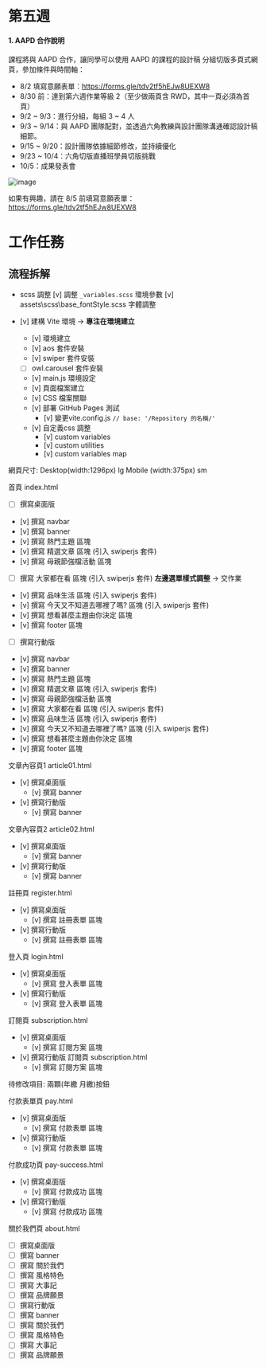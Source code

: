 # 第五週

#### 1. AAPD 合作說明

課程將與 AAPD 合作，讓同學可以使用 AAPD 的課程的設計稿
分組切版多頁式網頁，參加條件與時間軸：

- 8/2 填寫意願表單：https://forms.gle/tdv2tf5hEJw8UEXW8
- 8/30 前：達到第六週作業等級 2（至少做兩頁含 RWD，其中一頁必須為首頁）
- 9/2 ~ 9/3：進行分組，每組 3 ~ 4 人
- 9/3 ~ 9/14：與 AAPD 團隊配對，並透過六角教練與設計團隊溝通確認設計稿細節。
- 9/15 ~ 9/20：設計團隊依據細節修改，並持續優化
- 9/23 ~ 10/4：六角切版直播班學員切版挑戰
- 10/5：成果發表會

![image](https://hackmd.io/_uploads/H1P5nxqYA.png)


如果有興趣，請在 8/5 前填寫意願表單：https://forms.gle/tdv2tf5hEJw8UEXW8

# 工作任務

## 流程拆解

- scss 調整
[v] 調整 `_variables.scss` 環境參數
[v] assets\scss\base\_fontStyle.scss 字體調整

- [v]  建構 Vite 環境 → **專注在環境建立**
  - [v]  環境建立
  - [v]  aos 套件安裝
  - [v]  swiper 套件安裝
  - [ ]  owl.carousel 套件安裝
  - [v]  main.js 環境設定
  - [v]  頁面檔案建立
  - [v]  CSS 檔案關聯
  - [v]  部署 GitHub Pages 測試
    - [v]  變更vite.config.js `// base: '/Repository 的名稱/'`
  - [v] 自定義css 調整
    - [v] custom variables
    - [v] custom utilities
    - [v] custom variables map
  
網頁尺寸:
  Desktop(width:1296px) lg
  Mobile (width:375px) sm

首頁 index.html

- [ ]  撰寫桌面版
  - [v]  撰寫 navbar
  - [v]  撰寫 banner
  - [v]  撰寫 熱門主題 區塊
  - [v]  撰寫 精選文章 區塊 (引入 swiperjs 套件)
  - [v]  撰寫 母親節強檔活動 區塊
  - [ ]  撰寫 大家都在看 區塊 (引入 swiperjs 套件)
         **左邊選單樣式調整**  -> 交作業
  - [v]  撰寫 品味生活 區塊 (引入 swiperjs 套件)
  - [v]  撰寫 今天又不知道去哪裡了嗎? 區塊 (引入 swiperjs 套件)
  - [v]  撰寫 想看甚麼主題由你決定 區塊
  - [v]  撰寫 footer 區塊

- [ ]  撰寫行動版
  - [v]  撰寫 navbar
  - [v]  撰寫 banner
  - [v]  撰寫 熱門主題 區塊
  - [v]  撰寫 精選文章 區塊 (引入 swiperjs 套件)
  - [v]  撰寫 母親節強檔活動 區塊
  - [v]  撰寫 大家都在看 區塊 (引入 swiperjs 套件)
  - [v]  撰寫 品味生活 區塊 (引入 swiperjs 套件)
  - [v]  撰寫 今天又不知道去哪裡了嗎? 區塊 (引入 swiperjs 套件)
  - [v]  撰寫 想看甚麼主題由你決定 區塊
  - [v]  撰寫 footer 區塊

文章內容頁1  article01.html

- [v]  撰寫桌面版
  - [v]  撰寫 banner
- [v]  撰寫行動版
  - [v]  撰寫 banner

文章內容頁2  article02.html

- [v]  撰寫桌面版
  - [v]  撰寫 banner
- [v]  撰寫行動版
  - [v]  撰寫 banner

註冊頁  register.html

- [v]  撰寫桌面版
  - [v]  撰寫 註冊表單 區塊
- [v]  撰寫行動版
  - [v]  撰寫 註冊表單 區塊

登入頁 login.html

- [v]  撰寫桌面版
  - [v]  撰寫 登入表單 區塊
- [v]  撰寫行動版
  - [v]  撰寫 登入表單  區塊

訂閱頁  subscription.html

- [v]  撰寫桌面版
  - [v]  撰寫 訂閱方案 區塊
- [v]  撰寫行動版 訂閱頁  subscription.html
  - [v]  撰寫 訂閱方案 區塊  

待修改項目: 兩顆(年繳 月繳)按鈕

付款表單頁 pay.html

- [v]  撰寫桌面版
  - [v]  撰寫 付款表單 區塊  
- [v]  撰寫行動版
  - [v]  撰寫 付款表單 區塊
  
付款成功頁 pay-success.html

- [v]  撰寫桌面版
  - [v]  撰寫 付款成功 區塊  
- [v]  撰寫行動版
  - [v]  撰寫 付款成功 區塊


關於我們頁 about.html

- [ ]  撰寫桌面版
  - [ ]  撰寫 banner
  - [ ]  撰寫 關於我們
  - [ ]  撰寫 風格特色
  - [ ]  撰寫 大事記
  - [ ]  撰寫 品牌願景
- [ ]  撰寫行動版
  - [ ]  撰寫 banner
  - [ ]  撰寫 關於我們
  - [ ]  撰寫 風格特色
  - [ ]  撰寫 大事記
  - [ ]  撰寫 品牌願景
